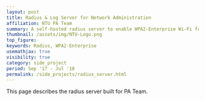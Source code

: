 ```yaml
---
layout: post
title: Radius & Log Server for Network Administration
affiliation: NTU PA Team
summary: A self-hosted radius server to enable WPA2-Enterprise Wi-Fi for enhanced security and ease of management
thumbnail: /assets/img/NTU-Logo.png
top_figure: 
keywords: Radius, WPA2-Enterprise
usemathjax: true
visibility: true
category: side_project
period: Sep '17 - Jul '18
permalink: /side_projects/radius_server.html
---
```


This page describes the radius server built for PA Team.
